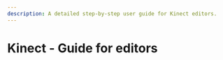 ```yaml
---
description: A detailed step-by-step user guide for Kinect editors.
---
```


# Kinect - Guide for editors

